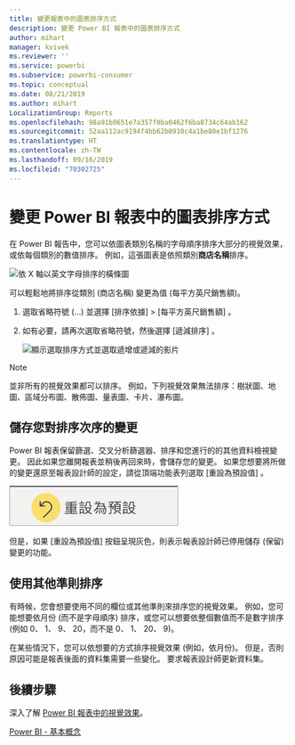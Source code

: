 ```yaml
---
title: 變更報表中的圖表排序方式
description: 變更 Power BI 報表中的圖表排序方式
author: mihart
manager: kvivek
ms.reviewer: ''
ms.service: powerbi
ms.subservice: powerbi-consumer
ms.topic: conceptual
ms.date: 08/21/2019
ms.author: mihart
LocalizationGroup: Reports
ms.openlocfilehash: 98a91b0651e7a357f0ba0462f6ba8734c64ab162
ms.sourcegitcommit: 52aa112ac9194f4bb62b0910c4a1be80e1bf1276
ms.translationtype: HT
ms.contentlocale: zh-TW
ms.lasthandoff: 09/16/2019
ms.locfileid: "70302725"
---
```

# <a name="change-how-a-chart-is-sorted-in-a-power-bi-report"></a>變更 Power BI 報表中的圖表排序方式
在 Power BI 報告中，您可以依圖表類別名稱的字母順序排序大部分的視覺效果，或依每個類別的數值排序。 例如，這張圖表是依照類別**商店名稱**排序。

![依 X 軸以英文字母排序的橫條圖](media/end-user-change-sort/pbi_chartsortcategory.png)

可以輕鬆地將排序從類別 (商店名稱) 變更為值 (每平方英尺銷售額)。

1. 選取省略符號 (...) 並選擇 [排序依據] > [每平方英尺銷售額]  。
2. 如有必要，請再次選取省略符號，然後選擇 [遞減排序]  。

   ![顯示選取排序方式並選取遞增或遞減的影片](media/end-user-change-sort/sort.gif)

> [!NOTE]
> 並非所有的視覺效果都可以排序。 例如，下列視覺效果無法排序：樹狀圖、地圖、區域分布圖、散佈圖、量表圖、卡片、瀑布圖。

## <a name="saving-changes-you-make-to-sort-order"></a>儲存您對排序次序的變更
Power BI 報表保留篩選、交叉分析篩選器、排序和您進行的的其他資料檢視變更。 因此如果您離開報表並稍後再回來時，會儲存您的變更。  如果您想要將所做的變更還原至報表設計師的設定，請從頂端功能表列選取 [重設為預設值]  。 

![永續性排序](media/end-user-change-sort/power-bi-reset.png)

但是，如果 [重設為預設值]  按鈕呈現灰色，則表示報表設計師已停用儲存 (保留) 變更的功能。

<a name="other"></a>
## <a name="sorting-using-other-criteria"></a>使用其他準則排序
有時候，您會想要使用不同的欄位或其他準則來排序您的視覺效果。  例如，您可能想要依月份 (而不是字母順序) 排序，或您可以想要依整個數值而不是數字排序 (例如 0、 1、 9、 20，而不是 0、 1、 20、 9)。  

在某些情況下，您可以依想要的方式排序視覺效果 (例如，依月份)。  但是，否則原因可能是報表後面的資料集需要一些變化。 要求報表設計師更新資料集。

## <a name="next-steps"></a>後續步驟
深入了解 [Power BI 報表中的視覺效果](end-user-visualizations.md)。

[Power BI - 基本概念](end-user-basic-concepts.md)
